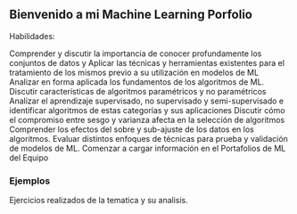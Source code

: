 ## Bienvenido a mi Machine Learning Porfolio

Habilidades:

Comprender y discutir la importancia de conocer profundamente los conjuntos de datos y
Aplicar las técnicas y herramientas existentes para el tratamiento de los mismos previo a su utilización en modelos de ML
Analizar en forma aplicada los fundamentos de los algoritmos de ML.
Discutir características de algoritmos paramétricos y no paramétricos
Analizar el aprendizaje supervisado, no supervisado y semi-supervisado e identificar algoritmos de estas categorías y sus aplicaciones
Discutir cómo el compromiso entre sesgo y varianza afecta en la selección de algoritmos
Comprender los efectos del sobre y sub-ajuste de los datos en los algoritmos.
Evaluar distintos enfoques de técnicas para prueba y validación de modelos de ML.
Comenzar a cargar información en el Portafolios de ML del Equipo 

### Ejemplos

Ejercicios realizados de la tematica y su analisis.
